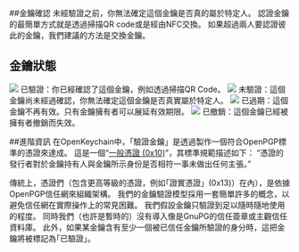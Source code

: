 [//]: # (NOTE: Please put every sentence in its own line, Transifex puts every line in its own translation field!)

##金鑰確認
未經驗證之前，你無法確定這個金鑰是否真的屬於特定人。
認證金鑰的最簡單方式就是透過掃描QR code或是經由NFC交換。
如果超過兩人要認證彼此的金鑰，我們建議的方法是交換金鑰。

## 金鑰狀態

<img src="status_signature_verified_cutout_24dp"/>  
已驗證：你已經確認了這個金鑰，例如透過掃描QR Code。  
<img src="status_signature_unverified_cutout_24dp"/>  
未驗證：這個金鑰尚未經過確認，你無法確定這個金鑰是否真實屬於特定人。  
<img src="status_signature_expired_cutout_24dp"/>  
已過期：這個金鑰不再有效。只有金鑰擁有者可以展延有效期限。  
<img src="status_signature_revoked_cutout_24dp"/>  
已撤銷：這個金鑰已經被擁有者撤銷而失效。

##進階資訊
在OpenKeychain中，｢驗證金鑰」是透過製作一個符合OpenPGP標準的憑證來達成。
這是一個“[一般憑證 (0x10)](http://tools.ietf.org/html/rfc4880#section-5.2.1)”，其標準規範描述如下：
“憑證的發行者對於金鑰持有人與金鑰所示身份是否相符一事未做出任何主張。”

傳統上，憑證們（包含更高等級的憑證，例如｢證實憑證」(0x13)）在內），是依據OpenPGP信任網來組織架構。
我們的金鑰驗證模型採用一套簡單許多的概念，以避免信任網在實際操作上的常見困難。
我們假設金鑰只驗證到足以隨時隨地使用的程度。
同時我們（也許是暫時的）沒有導入像是GnuPG的信任簽章或主觀信任資料庫。
此外，如果某金鑰含有至少一個被已信任金鑰所驗證的身分時，這把金鑰將被標記為｢已驗證」。